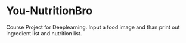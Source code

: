 # You-NutritionBro
Course Project for Deeplearning. Input a food image and than print out ingredient list and nutrition list.
